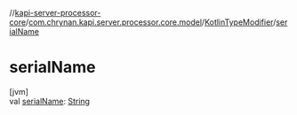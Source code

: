 //[kapi-server-processor-core](../../../index.md)/[com.chrynan.kapi.server.processor.core.model](../index.md)/[KotlinTypeModifier](index.md)/[serialName](serial-name.md)

# serialName

[jvm]\
val [serialName](serial-name.md): [String](https://kotlinlang.org/api/latest/jvm/stdlib/kotlin/-string/index.html)
